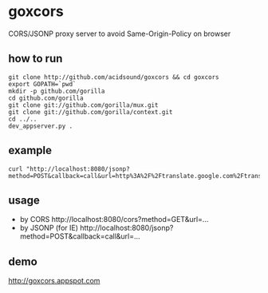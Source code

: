 # goxcors
CORS/JSONP proxy server to avoid Same-Origin-Policy on browser

## how to run
	git clone http://github.com/acidsound/goxcors && cd goxcors
	export GOPATH=`pwd`
	mkdir -p github.com/gorilla
	cd github.com/gorilla
	git clone git://github.com/gorilla/mux.git	
	git clone git://github.com/gorilla/context.git	
	cd ../..
	dev_appserver.py .

## example
	curl "http://localhost:8080/jsonp?method=POST&callback=call&url=http%3A%2F%2Ftranslate.google.com%2Ftranslate_a%2Ft%3Fclient%3Dx%26sl%3D%26tl%3Den%26text%3D%25EC%2597%25AC%25EB%259F%25AC%25EB%25B6%2584%25EC%259D%25B4%2520%25EB%25AA%25B0%25EB%259E%2590%25EB%258D%2598%2520%25EA%25B5%25AC%25EA%25B8%2580%2520%25EB%25B2%2588%25EC%2597%25AD%25EA%25B8%25B0"

## usage
* by CORS
	http://localhost:8080/cors?method=GET&url=...
* by JSONP (for IE)
	http://localhost:8080/jsonp?method=POST&callback=call&url=...

## demo
http://goxcors.appspot.com
